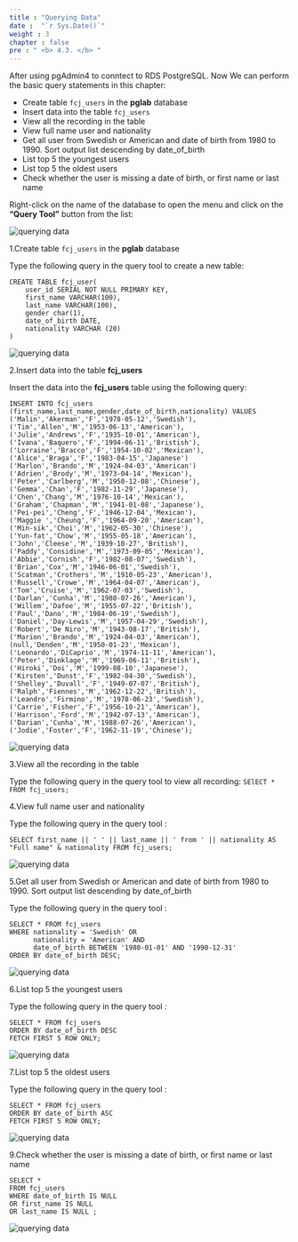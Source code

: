 ```yaml
---
title : "Querying Data"
date :  "`r Sys.Date()`" 
weight : 3
chapter : false
pre : " <b> 4.3. </b> "
---
```


After using pgAdmin4 to conntect to RDS PostgreSQL. Now We can perform the basic query statements in this chapter:
- Create table ``fcj_users`` in the **pglab** database
- Insert data into the table ``fcj_users``
- View all the recording in the table
- View full name user and nationality
- Get all user from Swedish or American and date of birth from 1980 to 1990. Sort output list descending by date_of_birth
- List top 5 the youngest users 
- List top 5 the oldest users
- Check whether the user is missing a date of birth, or first name or last name



Right-click on the name of the database to open the menu and click on the **“Query Tool”** button from the list:

![querying data](/images/4/4-3/1.png)

1.Create table ``fcj_users`` in the **pglab** database

Type the following query in the query tool to create a new table:

```
CREATE TABLE fcj_user(
    user_id SERIAL NOT NULL PRIMARY KEY,
    first_name VARCHAR(100),
    last_name VARCHAR(100),
    gender char(1),
    date_of_birth DATE,
    nationality VARCHAR (20)
)
```
![querying data](/images/4/4-3/2.png)

2.Insert data into the table **fcj_users**

Insert the data into the **fcj_users** table using the following query:
 ```
 INSERT INTO fcj_users (first_name,last_name,gender,date_of_birth,nationality) VALUES
 ('Malin','Akerman','F','1978-05-12','Swedish'),
('Tim','Allen','M','1953-06-13','American'),
('Julie','Andrews','F','1935-10-01','American'),
('Ivana','Baquero','F','1994-06-11','Bristish'),
('Lorraine','Bracco','F','1954-10-02','Mexican'),
('Alice','Braga','F','1983-04-15','Japanese')
('Marlon','Brando','M','1924-04-03','American')
('Adrien','Brody','M','1973-04-14','Mexican'),
('Peter','Carlberg','M','1950-12-08','Chinese'),
('Gemma','Chan','F','1982-11-29','Japanese'),
('Chen','Chang','M','1976-10-14','Mexican'),
('Graham','Chapman','M','1941-01-08','Japanese'),
('Pei-pei','Cheng','F','1946-12-04','Mexican'),
('Maggie ','Cheung','F','1964-09-20','American'),
('Min-sik','Choi','M','1962-05-30','Chinese'),
('Yun-fat','Chow','M','1955-05-18','American'),
('John','Cleese','M','1939-10-27','British'),
('Paddy','Considine','M','1973-09-05','Mexican'),
('Abbie','Cornish','F','1982-08-07','Swedish'),
('Brian','Cox','M','1946-06-01','Swedish'),
('Scatman','Crothers','M','1910-05-23','American'),
('Russell','Crowe','M','1964-04-07','American'),
('Tom','Cruise','M','1962-07-03','Swedish'),
('Darlan','Cunha','M','1988-07-26','American'),
('Willem','Dafoe','M','1955-07-22','British'),
('Paul','Dano','M','1984-06-19','Swedish'),
('Daniel','Day-Lewis','M','1957-04-29','Swedish'),
('Robert','De Niro','M','1943-08-17','British'),
('Marion','Brando','M','1924-04-03','American'),
(null,'Denden','M','1950-01-23','Mexican'),
('Leonardo','DiCaprio','M','1974-11-11','American'),
('Peter','Dinklage','M','1969-06-11','British'),
('Hiroki','Doi','M','1999-08-10','Japanese'),
('Kirsten','Dunst','F','1982-04-30','Swedish'),
('Shelley','Duvall','F','1949-07-07','British'),
('Ralph','Fiennes','M','1962-12-22','British'),
('Leandro','Firmino','M','1978-06-23','Swedish'),
('Carrie','Fisher','F','1956-10-21','American'),
('Harrison','Ford','M','1942-07-13','American'),
('Darian','Cunha','M','1988-07-26','American'),
('Jodie','Foster','F','1962-11-19','Chinese');
 ```
![querying data](/images/4/4-3/4.png)

3.View all the recording in the table

Type the following query in the query tool to view all recording:
`SElECT * FROM fcj_users;`

4.View full name user and nationality

Type the following query in the query tool :
```
SELECT first_name || ' ' || last_name || ' from ' || nationality AS "Full name" & nationality FROM fcj_users;
```

![querying data](/images/4/4-3/5.png)


5.Get all user from Swedish or American and date of birth from 1980 to 1990. Sort output list descending by date_of_birth

Type the following query in the query tool :

```
SELECT * FROM fcj_users
WHERE nationality = 'Swedish' OR
      nationality = 'American' AND
      date_of_birth BETWEEN '1980-01-01' AND '1990-12-31'
ORDER BY date_of_birth DESC;
```

![querying data](/images/4/4-3/6.png)

6.List top 5 the youngest users

Type the following query in the query tool :

```
SELECT * FROM fcj_users
ORDER BY date_of_birth DESC
FETCH FIRST 5 ROW ONLY;
```

![querying data](/images/4/4-3/7.png)

7.List top 5 the oldest users


Type the following query in the query tool :
```
SELECT * FROM fcj_users
ORDER BY date_of_birth ASC
FETCH FIRST 5 ROW ONLY;
```
![querying data](/images/4/4-3/8.png)

9.Check whether the user is missing a date of birth, or first name or last name
 
 ```
 SELECT *
 FROM fcj_users
 WHERE date_of_birth IS NULL
 OR first_name IS NULL
 OR last_name IS NULL ;
 ```
 ![querying data](/images/4/4-3/9.png)